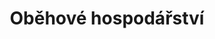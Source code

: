 ﻿---
title: "Oběhové hospodářství"
details: "Motto: „Nad každým novým výrobkem je nutné si položit otázku, kolik z něj skončí bez užitku, na skládce. A jak to změnit“ </br> Oběhové hospodářství v několika bodech"
year: 2018
attachments: assets/uploads/obehove-hospodarstvi.pdf
tag: actualities
---